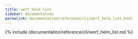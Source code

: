 ```yaml
---
title: werf helm list
sidebar: documentation
permalink: documentation/reference/cli/werf_helm_list.html
---
```


{% include /documentation/reference/cli/werf_helm_list.md %}
